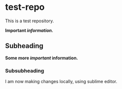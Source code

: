 # test-repo
This is a test repository.

**Important _information._**

## Subheading
**Some more *important* information.**

### Subsubheading
I am now making changes locally, using sublime editor.